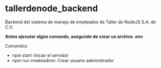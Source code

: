 # tallerdenode_backend
Backend del sistema de manejo de empleados de Taller de NodeJS S.A. de C.V.

**Antes ejecutar algún comando, asegurate de crear un archivo .env**

Comandos:

- npm start: Iniciar el servidor
- npm run createadmin: Crear usuario administrador

